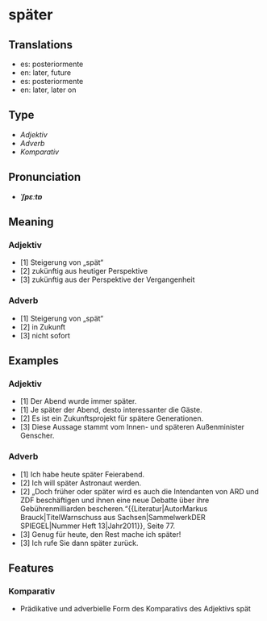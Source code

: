 # später
## Translations
- es: posteriormente
- en: later, future
- es: posteriormente
- en: later, later on
## Type
- _Adjektiv_
- _Adverb_
- _Komparativ_
## Pronunciation
- **_ˈʃpɛːtɐ_**
## Meaning
### Adjektiv
- [1] Steigerung von „spät“
- [2] zukünftig aus heutiger Perspektive
- [3] zukünftig aus der Perspektive der Vergangenheit
### Adverb
- [1] Steigerung von „spät“
- [2] in Zukunft
- [3] nicht sofort
## Examples
### Adjektiv
- [1] Der Abend wurde immer später.
- [1] Je später der Abend, desto interessanter die Gäste.
- [2] Es ist ein Zukunftsprojekt für spätere Generationen.
- [3] Diese Aussage stammt vom Innen- und späteren Außenminister Genscher.
### Adverb
- [1] Ich habe heute später Feierabend.
- [2] Ich will später Astronaut werden.
- [2] „Doch früher oder später wird es auch die Intendanten von ARD und ZDF beschäftigen und ihnen eine neue Debatte über ihre Gebührenmilliarden bescheren.“<ref>{{Literatur|AutorMarkus Brauck|TitelWarnschuss aus Sachsen|SammelwerkDER SPIEGEL|Nummer Heft 13|Jahr2011}}, Seite 77.</ref>
- [3] Genug für heute, den Rest mache ich später!
- [3] Ich rufe Sie dann später zurück.
## Features
### Komparativ
- Prädikative und adverbielle Form des Komparativs des Adjektivs spät
